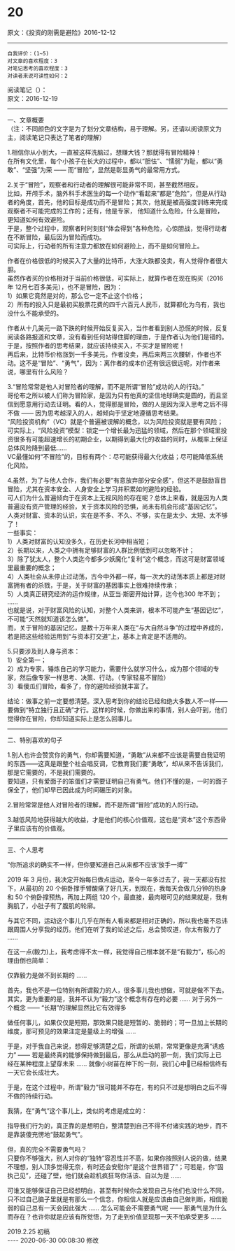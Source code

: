 # 20  

原文：《投资的刚需是避险》2016-12-12   

<hr>  

```  
自我评价：(1~5)  
对文章的喜欢程度：3  
对笔记思考的喜欢程度：3  
对读者来说可读性如何：2  
```  


阅读笔记（）：  
原文：[](https://m.igetget.com/rush/course/?packet_id=5Y9362E8xy4o5NZrlABO1zLvWPy0bl19fx0hgOlQ0mdXeKb7Mg9JDGVYjnRkaqNl&refreshT=1551025003588)2016-12-19  

<hr>  

一、文章概要  
（注：不同颜色的文字是为了划分文章结构，易于理解。另，还请以阅读原文为主，阅读笔记只表达了笔者的理解）  

1.相信你从小到大，一直被这样洗脑过，想赚大钱？那就得有冒险精神！  
在所有文化里，每个小孩子在长大的过程中，都以“胆怯”、“懦弱”为耻，都以“勇敢”、“坚强”为荣 —— 而“冒险”，显然是彰显勇气的最常用方式。  

2.关于“冒险”，观察者和行动者的理解很可能非常不同，甚至截然相反。  
比如，开颅手术，脑外科手术医生的每一个动作“看起来”都是“危险”，但是从行动者的角度，首先，他的目标是成功而不是冒险；其次，他就是被高强度训练来完成观察者不可能完成的工作的；还有，他是专家， 他知道什么危险，什么是冒险，更知道如何有效避险。  
于是，整个过程中，观察者时时刻刻“体会得到”各种危险，心惊胆战，觉得行动者在不断冒险，最后因为冒险而成功。  
可实际上，行动者的所有注意力都放在如何避险上，而不是如何冒险上。  

作者在价格很低的时候买入了大量的比特币，大涨大跌都没卖，有人觉得作者很大胆。  
虽然作者买的价格相对于当前价格很低，可实际上，就算作者在现在购买（2016年 12月七百多美元），也不是冒险，因为：  
1）如果它竟然是对的，那么它一定不止这个价格；  
2）所有的投入只是最初买股票花费的四千六百元人民币，就算都化为乌有，我也没什么不能承受的。  

作者从十几美元一路下跌的时候开始反复买入，当作者看到别人恐慌的时候，反复阅读各路报道和文章，没有看到任何站得住脚的理由，于是作者认为他们是错的。  
于是，按照作者的思考结果，就应该持续买入，不买才是冒险呢！  
再后来，比特币价格涨到一千多美元，作者没卖，再后来两三次腰斩，作者也不动。这不是“冒险”、“勇气”，因为：离作者的成本价还有很远很远呢，对作者来说，哪里有什么风险？  

3.“冒险常常是他人对冒险者的理解，而不是所谓“冒险”成功的人的行动。”  
哥伦布之所以被人们称为冒险家，是因为只有他真的坚信地球确实是圆的，而且坚信到愿意用行动去证明。看的人，觉得那是冒险，做的人是因为深入思考之后不得不做 —— 因为思考越深入的人，越倾向于坚定地遵循思考结果。  
“风险投资机构”（VC）就是个普遍被误解的概念，以为风险投资就是要有风险；  
可实际上，“风险投资”模型：锁定一个增长最为迅猛的领域，然后在那个领域里投资很多有可能超速增长的初期企业，以期得到最大化的收益的同时，从概率上保证总体风险降到最低……  
VC最懂如何“不冒险”的，目标有两个：尽可能获得最大化收益；尽可能降低系统化风险。  

4.虽然，为了与他人合作，我们有必要“有意放弃部分安全感”，但这不是鼓励盲目冒险，尤其在资本安全、人身安全上学习并积累如何避险的经验。  
可人们为什么普遍倾向于在资本上无视风险的存在呢？总体上来看，就是因为人类普遍没有资产管理的经验，关于资本风险的恐惧，尚未有机会形成“基因记忆”。  
人类对财富、资本的认识，实在是不多、不久、不够，实在是太少、太短、太不够了！  
一些事实：  
1）人类对财富的认知没多久，在历史长河中相当短；  
2）长期以来，人类之中拥有足够财富的人群比例低到可以忽略不计；  
3）除了犹太人，整个人类迄今都多少妖魔化“复利”这个概念，而这可是财富领域里最重要的概念；  
4）人类社会从未停止过动荡，古今中外都一样，每一次大的动荡本质上都是对财富拥有者的杀戮，于是，关于财富的基因事实上很难持续传承；  
5）人类真正研究经济的运作规律，从亚当·斯密开始计算，迄今也300 年不到；  
……  
也就是说，对于财富风险的认知，对整个人类来讲，根本不可能产生“基因记忆”，不可能“天然就知道该怎么做”。  
而，关于冒险的基因记忆，是数十万年来人类在“与大自然斗争”的过程中养成的，若是把这些经验运用到“与资本打交道”上，基本上肯定是不适用的。  

5.只要涉及到人身与资本：  
1）安全第一；  
2）成为专家，锤炼自己的学习能力，需要什么就学习什么，成为那个领域的专家，然后像专家一样思考、决策、行动。（专家轻易不冒险）  
3）看傻瓜们冒险，看多了，你的避险经验就丰富了。  

结论：做事之前一定要想清楚。深入思考到你的结论已经和绝大多数人不一样——要做到“特立独行且正确”才行。这样的时候，你做出来的事情，别人会吓到，他们觉得你在冒险，你却知道实际上是怎么回事儿。  

<hr>  

二、特别喜欢的句子  

1.别人也许会赞赏你的勇气，你却需要知道，“勇敢”从来都不应该是需要自我证明的东西——这真是跟整个社会唱反调，它教育我们要“勇敢”，却从来不告诉我们，那是它需要的，不是我们需要的。  
要知道，只有爱面子的笨蛋们才需要证明自己有勇气。他们不懂的是，一时的面子保全了，他们却早已因此成为时间碾压的对象。  

2.冒险常常是他人对冒险者的理解，而不是所谓“冒险”成功的人的行动。  

3.越低风险地获得越大的收益，才是他们的核心价值观，这也是“资本”这个东西骨子里应该有的价值观。  

<hr>  

三、个人思考  

“你所追求的确实不一样，但你要知道自己从来都不应该‘放手一搏’”  

2019 年 3 月份，我决定开始每日做点运动，至今一年多过去了，我一天都没有拉下，从最初的 20 个俯卧撑手臂酸痛了好几天，到现在，我每天会做几分钟的热身和 50 个俯卧撑预热，再加上两组 120 个，最直接，最肉眼可见的结果就是，我有胸肌了，小肚子有了腹肌的轮廓。  

与其它不同，运动这个事儿几乎在所有人看来都是相对正确的，所以我也毫不忌讳跟周围人分享我的经历。他们在听了我的论述之后，总会赞叹道，你太有毅力了 ……  

在这一点(毅力)上，我考虑得不太一样，我觉得自己根本就不是“有毅力”，核心的理由倒也简单：  

仅靠毅力是做不到长期的 ……  

首先，我也不是一位特别有所谓毅力的人，很多事儿我也想做，可就是做不下去。  
其实，更为重要的是，我并不认为“毅力”这个概念有存在的必要 …… 对于另外一个概念 —— “长期”的理解显然比它有效得多  

做任何事儿，如果仅仅是短期，那效果只能是短暂的、脆弱的；可一旦加上长期的维度，那可预见的效果注定是量级上的增强 ……  

于是，对于我自己来说，想得足够清楚之后，所谓的长期，常常更像是充满“诱惑力” —— 若是最终真的能够保持做到最后，那么从启动的那一刻，我们实际上已经在某种程度上望穿未来 …… 就像小树苗在种下的一刻，我们心中已经相信终有一天它会长成壮大。  

于是，在这个过程中，所谓“毅力”很可能并不存在，有的只不过是想明白之后不得不做的持续行动。  

我猜，在“勇气”这个事儿上，类似的考虑是成立的：  

指导我们行为的，真正靠的是想明白，整清楚到自己不得不付诸实践的地步，而不是靠装傻充愣地“鼓起勇气”。  

但，真的完全不需要勇气吗？  
只要你不够强大，别人对你的“独特”容忍性并不高，如果你按照别人说的做，结果不理想，别人顶多觉得无奈，有时还会安慰你“是这个世界错了”；可若是，你“固执己见”，还碰了壁，他们就会趁机疯狂骂你活该、自以为是 ……  

可谁又能够保证自己已经想明白，甚至有时候你会发现自己与他们也没什么不同，只不过自己脑子里就是有那么一个信念，你相信人就是应该由自己做判断，相信脆弱的自己总有一天会因此强大 …… 怎么可能会不需要勇气呢 —— 那勇气是为什么而存在？也许你就是应该有所觉悟，为了走到价值显现那一天不怕承受更多 ……  

2019.2.25 初稿  
 ---- 2020-06-30 00:08:30 修改  
